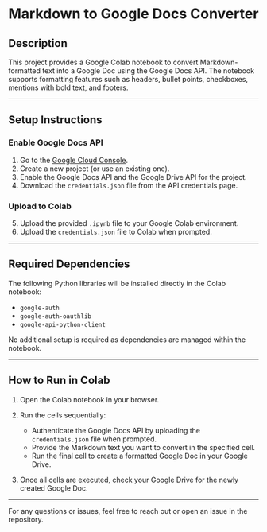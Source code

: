 
# Markdown to Google Docs Converter

## Description
This project provides a Google Colab notebook to convert Markdown-formatted text into a Google Doc using the Google Docs API. The notebook supports formatting features such as headers, bullet points, checkboxes, mentions with bold text, and footers.

---

## Setup Instructions

### Enable Google Docs API
1. Go to the [Google Cloud Console](https://console.cloud.google.com/).
2. Create a new project (or use an existing one).
3. Enable the Google Docs API and the Google Drive API for the project.
4. Download the `credentials.json` file from the API credentials page.

### Upload to Colab
5. Upload the provided `.ipynb` file to your Google Colab environment.
6. Upload the `credentials.json` file to Colab when prompted.

---

## Required Dependencies
The following Python libraries will be installed directly in the Colab notebook:
- `google-auth`
- `google-auth-oauthlib`
- `google-api-python-client`

No additional setup is required as dependencies are managed within the notebook.

---

## How to Run in Colab
1. Open the Colab notebook in your browser.
2. Run the cells sequentially:
   - Authenticate the Google Docs API by uploading the `credentials.json` file when prompted.
   - Provide the Markdown text you want to convert in the specified cell.
   - Run the final cell to create a formatted Google Doc in your Google Drive.

3. Once all cells are executed, check your Google Drive for the newly created Google Doc.

---

For any questions or issues, feel free to reach out or open an issue in the repository.
